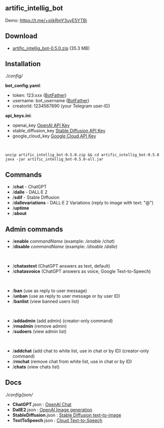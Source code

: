 artific_intellig_bot
--------------------

Demo: https://t.me/+siikRmY3uyE5YTBi


Download
--------

- [artific_intellig_bot-0.5.0.zip](https://github.com/Helltar/artific_intellig_bot/releases/download/0.5.0/artific_intellig_bot-0.5.0.zip) (35.3 MB)

Installation
------------

./_config/_

**bot_config.yaml**:

- token: 123:xxx ([BotFather](https://t.me/BotFather))
- username: bot_username ([BotFather](https://t.me/BotFather))
- creatorId: 1234567890 (your Telegram user-ID)

**api_keys.ini**:

- openai_key [OpenAI API Key](https://beta.openai.com/account/api-keys)
- stable_diffusion_key [Stable Diffusion API Key](https://beta.dreamstudio.ai/membership?tab=apiKeys)
- google_cloud_key [Google Cloud API Key](https://console.cloud.google.com/apis/credentials)

<br>

```
unzip artific_intellig_bot-0.5.0.zip && cd artific_intellig_bot-0.5.0
java -jar artific_intellig_bot-0.5.0-all.jar
```

Commands
--------

- /**chat** - ChatGPT
- /**dalle** - DALL·E 2
- /**sdif** - Stable Diffusion
- /**dallevariations** - DALL·E 2 Variations (reply to image with text: "@")
- /**uptime**
- /**about**

Admin commands
--------------

- /**enable** _commandName_ (example: _/enable /chat_)
- /**disable** _commandName_ (example: _/disable /dalle_)
<br>

- /**chatastext** (ChatGPT answers as text, default)
- /**chatasvoice** (ChatGPT answers as voice, Google Text-to-Speech)
<br>

- /**ban** (use as reply to user message)
- /**unban** (use as reply to user message or by user ID)
- /**banlist** (view banned users list)
<br>

- /**addadmin** (add admin) (creator-only command)
- /**rmadmin** (remove admin)
- /**sudoers** (view admin list)
<br>

- /**addchat** (add chat to white list, use in chat or by ID) (creator-only command)
- /**rmchat** (remove chat from white list, use in chat or by ID)
- /**chats** (view chats list)

Docs
----

./_config/json/_

- **ChatGPT**.json : [OpenAI Chat](https://platform.openai.com/docs/api-reference/chat)
- **DallE2**.json : [OpenAI Image generation](https://beta.openai.com/docs/guides/images/usage?lang=curl)
- **StableDiffusion**.json : [Stable Diffusion text-to-image](https://api.stability.ai/docs#tag/v1alphageneration/operation/v1alpha/generation#textToImage)
- **TextToSpeech**.json : [Cloud Text-to-Speech](https://cloud.google.com/text-to-speech/docs/reference/rest/v1/text/synthesize)
